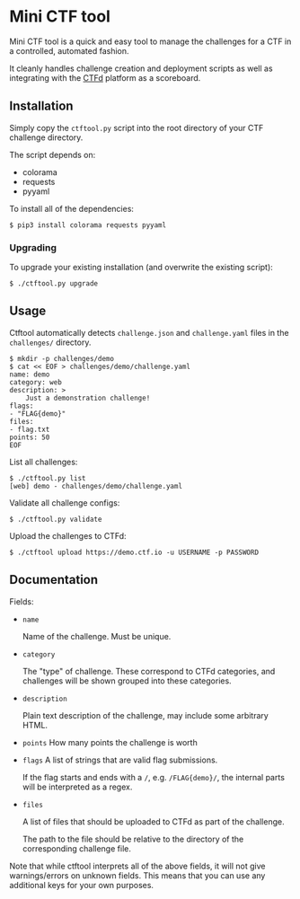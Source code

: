 # Mini CTF tool

Mini CTF tool is a quick and easy tool to manage the challenges for a CTF in
a controlled, automated fashion.

It cleanly handles challenge creation and deployment scripts as well as
integrating with the [CTFd](https://github.com/CTFd/CTFd) platform as a
scoreboard.

## Installation

Simply copy the `ctftool.py` script into the root directory of your CTF
challenge directory.

The script depends on:

- colorama
- requests
- pyyaml

To install all of the dependencies:

    $ pip3 install colorama requests pyyaml
    
### Upgrading

To upgrade your existing installation (and overwrite the existing script):

    $ ./ctftool.py upgrade

## Usage

Ctftool automatically detects `challenge.json` and `challenge.yaml` files in
the `challenges/` directory.

    $ mkdir -p challenges/demo
    $ cat << EOF > challenges/demo/challenge.yaml
    name: demo
    category: web
    description: >
        Just a demonstration challenge!
    flags:
    - "FLAG{demo}"
    files:
    - flag.txt
    points: 50
    EOF

List all challenges:

    $ ./ctftool.py list
    [web] demo - challenges/demo/challenge.yaml

Validate all challenge configs:

    $ ./ctftool.py validate

Upload the challenges to CTFd:

    $ ./ctftool upload https://demo.ctf.io -u USERNAME -p PASSWORD

## Documentation

Fields:

- `name`

  Name of the challenge. Must be unique.

- `category`

  The "type" of challenge. These correspond to CTFd categories, and
  challenges will be shown grouped into these categories.

- `description`

  Plain text description of the challenge, may include some arbitrary HTML.

- `points`
  How many points the challenge is worth

- `flags`
  A list of strings that are valid flag submissions.

  If the flag starts and ends with a `/`, e.g. `/FLAG{demo}/`, the internal
  parts will be interpreted as a regex.

- `files`

  A list of files that should be uploaded to CTFd as part of the challenge.

  The path to the file should be relative to the directory of the
  corresponding challenge file.

Note that while ctftool interprets all of the above fields, it will not give
warnings/errors on unknown fields. This means that you can use any additional
keys for your own purposes.
